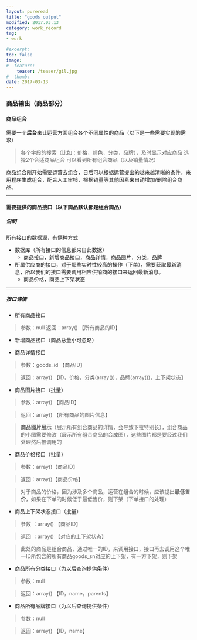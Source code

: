 ```yaml
---
layout: pureread
title: "goods output"
modified: 2017.03.13
category: work_record
tag:
- work

#excerpt:
toc: false
image:
#  feature:
    teaser: /teaser/gil.jpg
#  thumb:
date: 2017-03-13
---
```


### 商品输出（商品部分）

#### 商品组合
需要一个**后台**来让运营方面组合各个不同属性的商品（以下是一些需要实现的需求）
>各个字段的搜索（比如：价格，颜色，分类，品牌），及时显示对应商品
>选择2个合适商品组合
>可以看到所有组合商品（以及销量情况）

商品组合刚开始需要运营去组合，日后可以根据运营提出的越来越清晰的条件，来用程序生成组合，配合人工审核，根据销量等其他因素来自动增加/删除组合商品。

-------

#### 需要提供的商品接口（以下商品默认都是组合商品）

##### 说明

所有接口的数据源，有俩种方式
- 数据库（所有接口的信息都来自此数据）
    - 商品接口，新增商品接口，商品详情，商品图片，分类，品牌
- 所属供应商的接口，对于那些实时性较高的操作（下单），需要获取最新消息，所以我们的接口需要调用相应供销商的接口来返回最新消息。
    - 商品价格，商品上下架状态


----------


##### 接口详情

- 所有商品接口
> 参数：null
> 返回：array() 【所有商品的ID】

- 新增商品接口（商品总量小可忽略）

- 商品详情接口

>参数：goods_id 【商品ID】

>返回：array() 【ID，价格，分类(array())，品牌(array())，上下架状态】

- 商品图片接口（批量）

>参数：array() 【商品ID】

>返回：array() 【所有商品的图片信息】

>**商品图片展示**（展示所有组合商品的详情，会导致下拉特别长），组合商品的小图需要修改（展示所有组合商品的合成图），这些图片都是要经过我们处理然后被调用的

- 商品价格接口（批量）

>参数：array()【商品ID】

>返回：array()【商品价格】

>对于商品的价格，因为涉及多个商品，运营在组合的时候，应该提出**最低售价**，如果在下单的时候低于最低售价，则下架（下单接口的处理）

- 商品上下架状态接口（批量）

>参数 ：array() 【商品ID】

>返回 ：array() 【对应的上下架状态】

>此处的商品是组合商品，通过唯一的ID，来调用接口，接口再去调用这个唯一ID所包含的所有商品goods_sn对应的上下架，有一方下架，则下架

- 商品所有分类接口（为以后查询提供条件）

>参数：null

>返回：array() 【ID，name，parents】

- 商品所有品牌接口（为以后查询提供条件）

>参数：null

>返回：array() 【ID，name】
